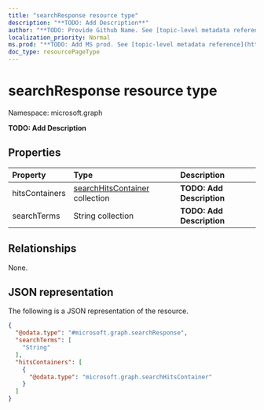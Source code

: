 ```yaml
---
title: "searchResponse resource type"
description: "**TODO: Add Description**"
author: "**TODO: Provide Github Name. See [topic-level metadata reference](https://msgo.azurewebsites.net/add/document/guidelines/metadata.html#topic-level-metadata)**"
localization_priority: Normal
ms.prod: "**TODO: Add MS prod. See [topic-level metadata reference](https://msgo.azurewebsites.net/add/document/guidelines/metadata.html#topic-level-metadata)**"
doc_type: resourcePageType
---
```


# searchResponse resource type


Namespace: microsoft.graph

**TODO: Add Description**

## Properties
|Property|Type|Description|
|:---|:---|:---|
|hitsContainers|[searchHitsContainer](../resources/searchhitscontainer.md) collection|**TODO: Add Description**|
|searchTerms|String collection|**TODO: Add Description**|

## Relationships
None.

## JSON representation
The following is a JSON representation of the resource.
<!-- {
  "blockType": "resource",
  "@odata.type": "microsoft.graph.searchResponse"
}
-->
``` json
{
  "@odata.type": "#microsoft.graph.searchResponse",
  "searchTerms": [
    "String"
  ],
  "hitsContainers": [
    {
      "@odata.type": "microsoft.graph.searchHitsContainer"
    }
  ]
}
```

